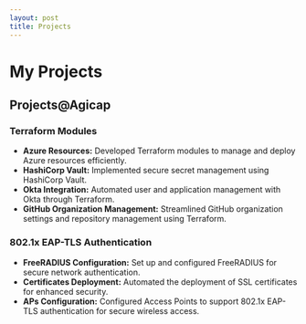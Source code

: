 ```yaml
---
layout: post
title: Projects
---
```


# My Projects

## Projects@Agicap

### Terraform Modules

- **Azure Resources:** Developed Terraform modules to manage and deploy Azure resources efficiently.
- **HashiCorp Vault:** Implemented secure secret management using HashiCorp Vault.
- **Okta Integration:** Automated user and application management with Okta through Terraform.
- **GitHub Organization Management:** Streamlined GitHub organization settings and repository management using Terraform.

### 802.1x EAP-TLS Authentication

- **FreeRADIUS Configuration:** Set up and configured FreeRADIUS for secure network authentication.
- **Certificates Deployment:** Automated the deployment of SSL certificates for enhanced security.
- **APs Configuration:** Configured Access Points to support 802.1x EAP-TLS authentication for secure wireless access.